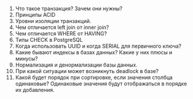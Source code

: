 1) Что такое транзакция? Зачем они нужны?
2) Принципы ACID
3) Уровни изоляции транзакций.
4) Чем отличается left join от inner join?
5) Чем отличается WHERE от HAVING?
6) Типы CHECK в PostgreSQL
7) Когда использовать UUID и когда SERIAL для первичного ключа?
8) Какие бывают индексы в базах данных? Какие у них плюсы и минусы?
9) Нормализация и денормализации базы данных.
10) При какой ситуации может возникнуть deadlock в базе?
11) Какой будет порядок при сортировке, если значения столбца одинаковые?
Одинаковые значения будут отображаться в порядке их добавления.